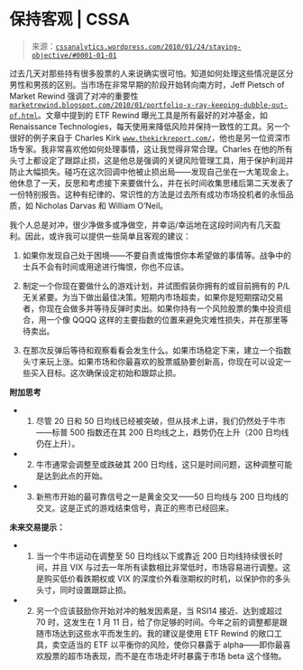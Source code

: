 <!--yml

类别：未分类

日期：2024-05-12 18:37:05

-->

# 保持客观 | CSSA

> 来源：[`cssanalytics.wordpress.com/2010/01/24/staying-objective/#0001-01-01`](https://cssanalytics.wordpress.com/2010/01/24/staying-objective/#0001-01-01)

过去几天对那些持有很多股票的人来说确实很可怕。知道如何处理这些情况是区分男性和男孩的区别。当市场在非常早期的阶段开始转向南方时，Jeff Pietsch of Market Rewind 强调了对冲的重要性[`marketrewind.blogspot.com/2010/01/portfolio-x-ray-keeping-dubble-out-of.html`](http://marketrewind.blogspot.com/2010/01/portfolio-x-ray-keeping-dubble-out-of.html)。文章中提到的 ETF Rewind 曝光工具是所有最好的对冲基金，如 Renaissance Technologies，每天使用来降低风险并保持一致性的工具。另一个很好的例子来自于 Charles Kirk [`www.thekirkreport.com/`](http://www.thekirkreport.com/)，他也是另一位资深市场专家。我非常喜欢他如何处理事情，这让我觉得非常合理。Charles 在他的所有头寸上都设定了跟踪止损，这是他总是强调的关键风险管理工具，用于保护利润并防止大幅损失。碰巧在这次回调中他被止损出局——发现自己坐在一大笔现金上。他休息了一天，反思和考虑接下来要做什么，并在长时间收集思绪后第二天发表了一份特别报告。这种有纪律的、常识性的方法是过去所有成功市场投机者的永恒品质，如 Nicholas Darvas 和 William O’Neil。

我个人总是对冲，很少净做多或净做空，并幸运/幸运地在这段时间内有几天盈利。因此，或许我可以提供一些简单且客观的建议：

1) 如果你发现自己处于困境——不要自责或悔恨你本希望做的事情等。战争中的士兵不会有时间或用途进行悔恨，你也不应该。

2) 制定一个你现在要做什么的游戏计划，并试图假装你拥有的或目前拥有的 P/L 无关紧要。为当下做出最佳决策。短期内市场超卖，如果你是短期摆动交易者，你现在会做多并等待反弹时卖出。如果你持有一个风险股票的集中投资组合，用一个像 QQQQ 这样的主要指数的位置来避免灾难性损失，并在那里等待卖出。

3) 在那次反弹后等待和观察看看会发生什么。如果市场稳定下来，建立一个指数头寸来玩上涨。如果市场和你最喜欢的股票威胁要创新高，你现在可以设定一些买入目标。这次确保设定初始和跟踪止损。

**附加思考**

-   1) 尽管 20 日和 50 日均线已经被突破，但从技术上讲，我们仍然处于牛市——标普 500 指数还在其 200 日均线之上，趋势仍在上升（200 日均线仍在上升）。

-   2) 牛市通常会调整至或跌破其 200 日均线，这只是时间问题，这种调整可能是达到此点的开始。

-   3) 新熊市开始的最可靠信号之一是黄金交叉——50 日均线与 200 日均线的交叉。这是正式的游戏结束信号，真正的熊市已经回来。

**未来交易提示：**

-   1) 当一个牛市运动在调整至 50 日均线以下或靠近 200 日均线持续很长时间，并且 VIX 与过去一年所有读数相比非常低时，市场容易进行调整。这是购买低价看跌期权或 VIX 的深度价外看涨期权的时机，以保护你的多头头寸，同时设置跟踪止损。

-   2) 另一个应该鼓励你开始对冲的触发因素是，当 RSI14 接近、达到或超过 70 时，这发生在 1 月 11 日，给了你足够的时间。今年之前的调整都是跟随市场达到这些水平而发生的。我的建议是使用 ETF Rewind 的敞口工具，卖空适当的 ETF 以平衡你的风险，使你只暴露于 alpha——即你最喜欢股票的超市场表现，而不是在市场走坏时暴露于市场 beta 这个怪物。
